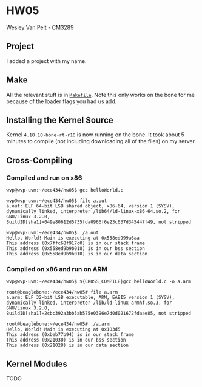 # HW05
Wesley Van Pelt - CM3289

## Project
I added a project with my name.

## Make
All the relevant stuff is in [`Makefile`](Makefile).  Note this only works on the bone for me because of the loader flags you had us add.

## Installing the Kernel Source
Kernel `4.18.10-bone-rt-r10` is now running on the bone.  It took about 5 minutes to compile (not including downloading all of the files) on my server.

## Cross-Compiling
### Compiled and run on x86
```
wvp@wvp-uvm:~/ece434/hw05$ gcc helloWorld.c

wvp@wvp-uvm:~/ece434/hw05$ file a.out
a.out: ELF 64-bit LSB shared object, x86-64, version 1 (SYSV), dynamically linked, interpreter /lib64/ld-linux-x86-64.so.2, for GNU/Linux 3.2.0, BuildID[sha1]=049e80612d5735fda0966f6e23c637d345447f49, not stripped

wvp@wvp-uvm:~/ece434/hw05$ ./a.out
Hello, World! Main is executing at 0x558ed999a6aa
This address (0x7ffc68f917c0) is in our stack frame
This address (0x558ed9b9b018) is in our bss section
This address (0x558ed9b9b010) is in our data section
```

### Compiled on x86 and run on ARM
```
wvp@wvp-uvm:~/ece434/hw05$ ${CROSS_COMPILE}gcc helloWorld.c -o a.arm

root@beaglebone:~/ece434/hw05# file a.arm
a.arm: ELF 32-bit LSB executable, ARM, EABI5 version 1 (SYSV), dynamically linked, interpreter /lib/ld-linux-armhf.so.3, for GNU/Linux 3.2.0, BuildID[sha1]=2cbc392a3bb5ab575e0396e7d0d021672fdaae85, not stripped

root@beaglebone:~/ece434/hw05# ./a.arm
Hello, World! Main is executing at 0x103d5
This address (0xbeb77b94) is in our stack frame
This address (0x21030) is in our bss section
This address (0x21028) is in our data section
```

## Kernel Modules
TODO
